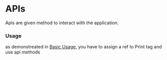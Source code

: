 # APIs

Apis are given method to interact with the application.

### Usage

as demonstreated in [Basic Usage](/guide/getting-started/usage), you have to assign a ref to Print tag and use api methods